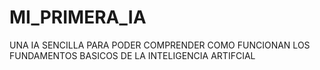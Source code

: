 # MI_PRIMERA_IA
UNA IA SENCILLA PARA PODER COMPRENDER COMO FUNCIONAN LOS FUNDAMENTOS BASICOS DE LA INTELIGENCIA ARTIFCIAL
